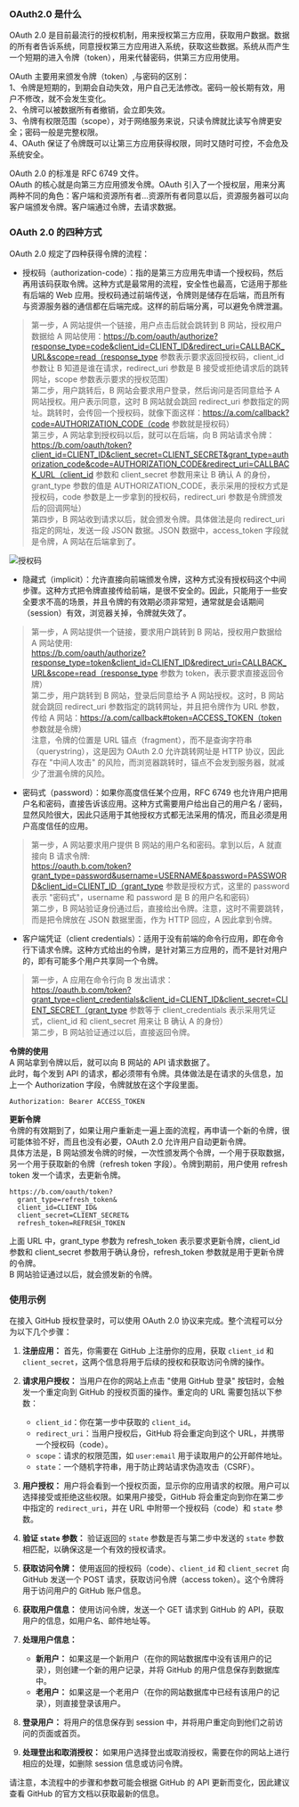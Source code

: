 
### OAuth2.0 是什么
OAuth 2.0 是目前最流行的授权机制，用来授权第三方应用，获取用户数据。数据的所有者告诉系统，同意授权第三方应用进入系统，获取这些数据。系统从而产生一个短期的进入令牌（token），用来代替密码，供第三方应用使用。  

OAuth 主要用来颁发令牌（token）,与密码的区别：  
1、令牌是短期的，到期会自动失效，用户自己无法修改。密码一般长期有效，用户不修改，就不会发生变化。  
2、令牌可以被数据所有者撤销，会立即失效。  
3、令牌有权限范围（scope），对于网络服务来说，只读令牌就比读写令牌更安全；密码一般是完整权限。  
4、OAuth 保证了令牌既可以让第三方应用获得权限，同时又随时可控，不会危及系统安全。  

OAuth 2.0 的标准是 RFC 6749 文件。  
OAuth 的核心就是向第三方应用颁发令牌。OAuth 引入了一个授权层，用来分离两种不同的角色：客户端和资源所有者...资源所有者同意以后，资源服务器可以向客户端颁发令牌。客户端通过令牌，去请求数据。

### OAuth 2.0 的四种方式
OAuth 2.0 规定了四种获得令牌的流程：  

- 授权码（authorization-code）：指的是第三方应用先申请一个授权码，然后再用该码获取令牌。这种方式是最常用的流程，安全性也最高，它适用于那些有后端的 Web 应用。授权码通过前端传送，令牌则是储存在后端，而且所有与资源服务器的通信都在后端完成。这样的前后端分离，可以避免令牌泄漏。  
> 第一步，A 网站提供一个链接，用户点击后就会跳转到 B 网站，授权用户数据给 A 网站使用：https://b.com/oauth/authorize?response_type=code&client_id=CLIENT_ID&redirect_uri=CALLBACK_URL&scope=read（response_type 参数表示要求返回授权码，client_id 参数让 B 知道是谁在请求，redirect_uri 参数是 B 接受或拒绝请求后的跳转网址，scope 参数表示要求的授权范围）  
> 第二步，用户跳转后，B 网站会要求用户登录，然后询问是否同意给予 A 网站授权。用户表示同意，这时 B 网站就会跳回 redirect_uri 参数指定的网址。跳转时，会传回一个授权码，就像下面这样：https://a.com/callback?code=AUTHORIZATION_CODE（code 参数就是授权码）  
> 第三步，A 网站拿到授权码以后，就可以在后端，向 B 网站请求令牌：https://b.com/oauth/token?client_id=CLIENT_ID&client_secret=CLIENT_SECRET&grant_type=authorization_code&code=AUTHORIZATION_CODE&redirect_uri=CALLBACK_URL（client_id 参数和 client_secret 参数用来让 B 确认 A 的身份，grant_type 参数的值是 AUTHORIZATION_CODE，表示采用的授权方式是授权码，code 参数是上一步拿到的授权码，redirect_uri 参数是令牌颁发后的回调网址）  
> 第四步，B 网站收到请求以后，就会颁发令牌。具体做法是向 redirect_uri 指定的网址，发送一段 JSON 数据。JSON 数据中，access_token 字段就是令牌，A 网站在后端拿到了。  

![授权码](../../../others/static/images/oauth-authorization-code-flow.png)

- 隐藏式（implicit）：允许直接向前端颁发令牌，这种方式没有授权码这个中间步骤。这种方式把令牌直接传给前端，是很不安全的。因此，只能用于一些安全要求不高的场景，并且令牌的有效期必须非常短，通常就是会话期间（session）有效，浏览器关掉，令牌就失效了。  
> 第一步，A 网站提供一个链接，要求用户跳转到 B 网站，授权用户数据给 A 网站使用:  
> https://b.com/oauth/authorize?response_type=token&client_id=CLIENT_ID&redirect_uri=CALLBACK_URL&scope=read（response_type 参数为 token，表示要求直接返回令牌）  
> 第二步，用户跳转到 B 网站，登录后同意给予 A 网站授权。这时，B 网站就会跳回 redirect_uri 参数指定的跳转网址，并且把令牌作为 URL 参数，传给 A 网站：https://a.com/callback#token=ACCESS_TOKEN（token 参数就是令牌）  
> 注意，令牌的位置是 URL 锚点（fragment），而不是查询字符串（querystring），这是因为 OAuth 2.0 允许跳转网址是 HTTP 协议，因此存在 "中间人攻击" 的风险，而浏览器跳转时，锚点不会发到服务器，就减少了泄漏令牌的风险。
- 密码式（password）：如果你高度信任某个应用，RFC 6749 也允许用户把用户名和密码，直接告诉该应用。这种方式需要用户给出自己的用户名 / 密码，显然风险很大，因此只适用于其他授权方式都无法采用的情况，而且必须是用户高度信任的应用。  
> 第一步，A 网站要求用户提供 B 网站的用户名和密码。拿到以后，A 就直接向 B 请求令牌:  
> https://oauth.b.com/token?grant_type=password&username=USERNAME&password=PASSWORD&client_id=CLIENT_ID（grant_type 参数是授权方式，这里的 password 表示 "密码式"，username 和 password 是 B 的用户名和密码）  
> 第二步，B 网站验证身份通过后，直接给出令牌。注意，这时不需要跳转，而是把令牌放在 JSON 数据里面，作为 HTTP 回应，A 因此拿到令牌。
- 客户端凭证（client credentials）：适用于没有前端的命令行应用，即在命令行下请求令牌。这种方式给出的令牌，是针对第三方应用的，而不是针对用户的，即有可能多个用户共享同一个令牌。  
> 第一步，A 应用在命令行向 B 发出请求：  
> https://oauth.b.com/token?grant_type=client_credentials&client_id=CLIENT_ID&client_secret=CLIENT_SECRET（grant_type 参数等于 client_credentials 表示采用凭证式，client_id 和 client_secret 用来让 B 确认 A 的身份）  
> 第二步，B 网站验证通过以后，直接返回令牌。

**令牌的使用**  
A 网站拿到令牌以后，就可以向 B 网站的 API 请求数据了。  
此时，每个发到 API 的请求，都必须带有令牌。具体做法是在请求的头信息，加上一个 Authorization 字段，令牌就放在这个字段里面。  
```
Authorization: Bearer ACCESS_TOKEN
```

**更新令牌**  
令牌的有效期到了，如果让用户重新走一遍上面的流程，再申请一个新的令牌，很可能体验不好，而且也没有必要，OAuth 2.0 允许用户自动更新令牌。  
具体方法是，B 网站颁发令牌的时候，一次性颁发两个令牌，一个用于获取数据，另一个用于获取新的令牌（refresh token 字段）。令牌到期前，用户使用 refresh token 发一个请求，去更新令牌。  
```
https://b.com/oauth/token?
  grant_type=refresh_token&
  client_id=CLIENT_ID&
  client_secret=CLIENT_SECRET&
  refresh_token=REFRESH_TOKEN
```
上面 URL 中，grant_type 参数为 refresh_token 表示要求更新令牌，client_id 参数和 client_secret 参数用于确认身份，refresh_token 参数就是用于更新令牌的令牌。  
B 网站验证通过以后，就会颁发新的令牌。  

### 使用示例
在接入 GitHub 授权登录时，可以使用 OAuth 2.0 协议来完成。整个流程可以分为以下几个步骤：

1. **注册应用：** 首先，你需要在 GitHub 上注册你的应用，获取 `client_id` 和 `client_secret`，这两个信息将用于后续的授权和获取访问令牌的操作。

2. **请求用户授权：** 当用户在你的网站上点击 "使用 GitHub 登录" 按钮时，会触发一个重定向到 GitHub 的授权页面的操作。重定向的 URL 需要包括以下参数：
    - `client_id`：你在第一步中获取的 `client_id`。
    - `redirect_uri`：当用户授权后，GitHub 将会重定向到这个 URL，并携带一个授权码（code）。
    - `scope`：请求的权限范围，如 `user:email` 用于读取用户的公开邮件地址。
    - `state`：一个随机字符串，用于防止跨站请求伪造攻击（CSRF）。

3. **用户授权：** 用户将会看到一个授权页面，显示你的应用请求的权限。用户可以选择接受或拒绝这些权限。如果用户接受，GitHub 将会重定向到你在第二步中指定的 `redirect_uri`，并在 URL 中附带一个授权码（code）和 `state` 参数。

4. **验证 `state` 参数：** 验证返回的 `state` 参数是否与第二步中发送的 `state` 参数相匹配，以确保这是一个有效的授权请求。

5. **获取访问令牌：** 使用返回的授权码（code）、`client_id` 和 `client_secret` 向 GitHub 发送一个 POST 请求，获取访问令牌（access token）。这个令牌将用于访问用户的 GitHub 账户信息。

6. **获取用户信息：** 使用访问令牌，发送一个 GET 请求到 GitHub 的 API，获取用户的信息，如用户名、邮件地址等。

7. **处理用户信息：**
    - **新用户：** 如果这是一个新用户（在你的网站数据库中没有该用户的记录），则创建一个新的用户记录，并将 GitHub 的用户信息保存到数据库中。
    - **老用户：** 如果这是一个老用户（在你的网站数据库中已经有该用户的记录），则直接登录该用户。

8. **登录用户：** 将用户的信息保存到 session 中，并将用户重定向到他们之前访问的页面或首页。

9. **处理登出和取消授权：** 如果用户选择登出或取消授权，需要在你的网站上进行相应的处理，如删除 session 信息或访问令牌。

请注意，本流程中的步骤和参数可能会根据 GitHub 的 API 更新而变化，因此建议查看 GitHub 的官方文档以获取最新的信息。
